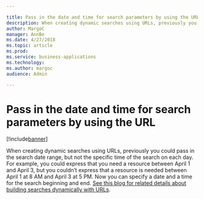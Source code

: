 ```yaml
---

title: Pass in the date and time for search parameters by using the URL
description: When creating dynamic searches using URLs, previously you could pass in the search date range, but not the specific time of the search on each day.
author: MargoC
manager: AnnBe
ms.date: 4/27/2018
ms.topic: article
ms.prod: 
ms.service: business-applications
ms.technology: 
ms.author: margoc
audience: Admin

---
```

#  Pass in the date and time for search parameters by using the URL


[!include[banner](../../../../includes/banner.md)]

When creating dynamic searches using URLs, previously you could pass in the
search date range, but not the specific time of the search on each day. For
example, you could express that you need a resource between April 1 and April 3,
but you couldn’t express that a resource is needed between April 1 at 8 AM and
April 3 at 5 PM. Now you can specify a date and a time for the search beginning
and end. [See this blog for related details about building searches dynamically
with
URLs](https://blogs.msdn.microsoft.com/crm/2017/07/14/dynamically-build-your-schedule-assistant-search-by-changing-the-url/).
